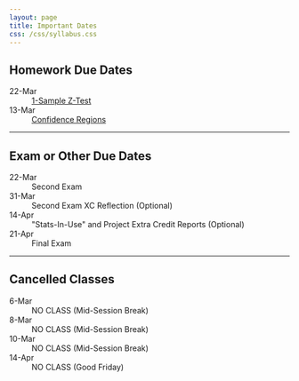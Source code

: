 ```yaml
---
layout: page
title: Important Dates
css: /css/syllabus.css
---
```


## Homework Due Dates
<dl class="dl-horizontal">
<dt>22-Mar</dt><dd><a href="../modules/1_Sample_Z/HW">1-Sample Z-Test</a></dd>
<dt>13-Mar</dt><dd><a href="../modules/Confidence_Regions/HW">Confidence Regions</a></dd>

<!---
<dt>18-Jan</dt><dd><a href="../modules/Why_Statistics_is_Important/HW">Why Statistics is Important</a></dd>
<dt>18-Jan</dt><dd><a href="../modules/Foundational_Definitions/HW">Foundational Definitions</a></dd>
<dt>23-Jan</dt><dd><a href="../modules/Data_Production/HW">Data Production</a></dd>
<dt>25-Jan</dt><dd><a href="../modules/Getting_Data_Into_R/HW">Getting Data Into R</a></dd>
<dt>30-Jan</dt><dd><a href="../modules/UnivEDA_Quantitative/HW">Univariate EDA - Quantitative</a></dd>
<dt>1-Feb</dt><dd><a href="../modules/UnivEDA_Categorical/HW">Univariate EDA - Categorical</a></dd>
<dt>6-Feb</dt><dd><a href="../modules/Normal_Distributions/HW">Normal Distributions</a></dd>
<dt>13-Feb</dt><dd><a href="../modules/BivEDA_Quantitative/HW">Bivariate EDA - Quantitative</a></dd>
<dt>15-Feb</dt><dd><a href="../modules/BivEDA_Categorical/HW">Bivariate EDA - Categorical</a></dd>
<dt>17-Feb</dt><dd><a href="../modules/Linear_Regression/HW">Linear Regression</a></dd>
<dt>20-Feb</dt><dd><a href="../modules/Probability/HW">Probability</a></dd>
<dt>24-Feb</dt><dd><a href="../modules/Sampling_Distributions/HW">Sampling Distributions</a></dd>
<dt>3-Mar</dt><dd><a href="../modules/Hypothesis_Testing/HW">Hypothesis Testing</a></dd>


<dt>XX-Jan</dt><dd><a href="../modules/1_Sample_t/HW">1-Sample t-Test</a></dd>
<dt>XX-Jan</dt><dd><a href="../modules/2_Sample_t/HW">2-Sample t-Test</a></dd>
<dt>XX-Jan</dt><dd><a href="../modules/Chi_Square/HW">Chi-Square Test</a></dd>
<dt>XX-Jan</dt><dd><a href="../modules/Goodness_of_Fit/HW">Goodness-of-Fit Test</a></dd>
--->
</dl>


---- 

## Exam or Other Due Dates
<dl class="dl-horizontal">
<!---
<dt>8-Feb</dt><dd>First Exam</dd> 
<dt>17-Feb</dt><dd>First Exam XC Reflection (Optional)</dd>
-->
<dt>22-Mar</dt><dd>Second Exam</dd>
<dt>31-Mar</dt><dd>Second Exam XC Reflection (Optional)</dd>
<dt>14-Apr</dt><dd>"Stats-In-Use" and Project Extra Credit Reports (Optional)</dd>
<dt>21-Apr</dt><dd>Final Exam</dd>
</dl>


---- 

## Cancelled Classes
<dl class="dl-horizontal">
<dt>6-Mar</dt><dd>NO CLASS (Mid-Session Break)</dd>
<dt>8-Mar</dt><dd>NO CLASS (Mid-Session Break)</dd>
<dt>10-Mar</dt><dd>NO CLASS (Mid-Session Break)</dd>
<dt>14-Apr</dt><dd>NO CLASS (Good Friday)</dd>
<!---
<dt>16-Jan</dt><dd>NO CLASS (Please participate in <a href="https://www.northland.edu/event/martin-luther-king-jr-day-2017/" target="_blank">Martin Luther King, Jr. Day Activities</a>)</dd>
--->
</dl>
